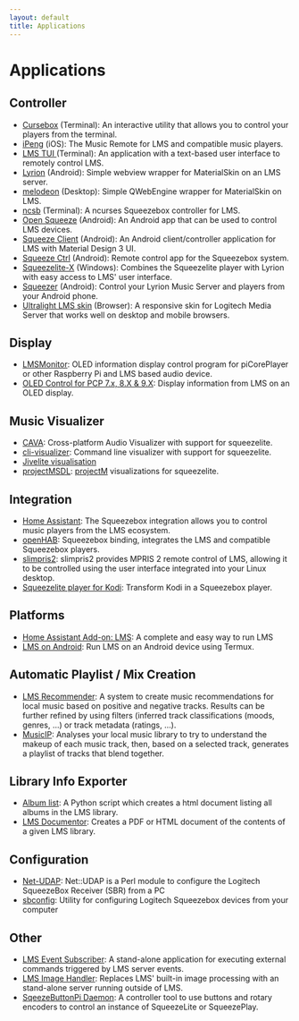 ```yaml
---
layout: default
title: Applications
---
```



# Applications

## Controller
- [Cursebox](https://gitlab.com/gorgonzola/cursebox/blob/master/README.md) (Terminal): An interactive utility that allows you to control your players from the terminal.
- [iPeng](https://penguinlovesmusic.de/ipeng-8/) (iOS): The Music Remote for LMS and compatible music players.
- [LMS TUI ](https://www.nexus0.net/pub/sw/lmstui/) (Terminal): An application with a text-based user interface to remotely control LMS.
- [Lyrion](https://f-droid.org/packages/com.craigd.lmsmaterial.app/) (Android): Simple webview wrapper for MaterialSkin on an LMS server.
- [melodeon](https://github.com/CDrummond/melodeon) (Desktop): Simple QWebEngine wrapper for MaterialSkin on LMS.
- [ncsb](https://github.com/atisharma/ncsb) (Terminal): A ncurses Squeezebox controller for LMS.
- [Open Squeeze](https://github.com/orangebikelabs/opensqueeze) (Android):  An Android app that can be used to control LMS devices.
- [Squeeze Client](https://f-droid.org/en/packages/de.maniac103.squeezeclient/) (Android): An Android client/controller application for LMS with Material Design 3 UI.
- [Squeeze Ctrl](https://play.google.com/store/apps/details?id=com.angrygoat.android.squeezectrl) (Android): Remote control app for the Squeezebox system.
- [Squeezelite-X](https://apps.microsoft.com/detail/9pbhmtnp9037) (Windows): Combines the Squeezelite player with Lyrion with easy access to LMS' user interface.
- [Squeezer](https://github.com/kaaholst/android-squeezer) (Android): Control your Lyrion Music Server and players from your Android phone.
- [Ultralight LMS skin](https://github.com/millerdev/lms-ultralight) (Browser): A responsive skin for Logitech Media Server that works well on desktop and mobile browsers.

## Display
- [LMSMonitor](https://github.com/shunte88/LMSMonitor): OLED information display control program for piCorePlayer or other Raspberry Pi and LMS based audio device.
- [OLED Control for PCP 7.x, 8.X & 9.X](https://github.com/peteS-UK/EvoSabre-DAC-PCP): Display information from LMS on an OLED display.

## Music Visualizer
- [CAVA](https://github.com/karlstav/cava): Cross-platform Audio Visualizer with support for squeezelite.
- [cli-visualizer](https://github.com/dpayne/cli-visualizer/): Command line visualizer with support for squeezelite.
- [Jivelite visualisation](https://github.com/blaisedias/tcz-jivelite/blob/visu-4/README.visu-4.md)
- [projectMSDL](https://www.nexus0.net/pub/sw/slvis-projectm/): [projectM](https://github.com/projectM-visualizer/projectm) visualizations for squeezelite.

## Integration
- [Home Assistant](https://www.home-assistant.io/integrations/squeezebox/): The Squeezebox integration allows you to control music players from the LMS ecosystem.
- [openHAB](https://www.openhab.org/addons/bindings/squeezebox/): Squeezebox binding, integrates the LMS and compatible Squeezebox players.
- [slimpris2](https://github.com/mavit/slimpris2): slimpris2 provides MPRIS 2 remote control of LMS, allowing it to be controlled using the user interface integrated into your Linux desktop.
- [Squeezelite player for Kodi](https://github.com/kodi-community-addons/plugin.audio.squeezebox): Transform Kodi in a Squeezebox player.

## Platforms
- [Home Assistant Add-on: LMS](https://github.com/pssc/ha-addon-lms/tree/master/lms): A complete and easy way to run LMS
- [LMS on Android](https://forums.slimdevices.com/forum/user-forums/general-discussion/1674045): Run LMS on an Android device using Termux.

## Automatic Playlist / Mix Creation
- [LMS Recommender](https://www.nexus0.net/pub/sw/lmsrecommender/): A system to create music recommendations for local music based on positive and negative tracks. Results can be further refined by using filters (inferred track classifications (moods, genres, …) or track metadata (ratings, …).
- [MusicIP](https://www.spicefly.com/section.php?section=musicip): Analyses your local music library to try to understand the makeup of each music track, then, based on a selected track, generates a playlist of tracks that blend together.

## Library Info Exporter
- [Album list](https://www.nexus0.net/pub/sw/lmsvarscripts/): A Python script which creates a html document listing all albums in the LMS library.
- [LMS Documentor](https://github.com/pkfox/LMSDocumenterZip): Creates a PDF or HTML document of the contents of a given LMS library.

## Configuration
- [Net-UDAP](https://github.com/robinbowes/net-udap): Net::UDAP is a Perl module to configure the Logitech SqueezeBox Receiver (SBR) from a PC
- [sbconfig](https://jcrummy.github.io/gosqueeze/): Utility for configuring Logitech Squeezebox devices from your computer

## Other
- [LMS Event Subscriber](https://www.nexus0.net/pub/sw/lmseventsub/): A stand-alone application for executing external commands triggered by LMS server events.
- [LMS Image Handler](https://www.nexus0.net/pub/sw/lmsimghandler/): Replaces LMS' built-in image processing with an stand-alone server running outside of LMS.
- [SqeezeButtonPi Daemon](https://github.com/coolio107/SqueezeButtonPi-Daemon): A controller tool to use buttons and rotary encoders to control an instance of SqueezeLite or SqueezePlay.
